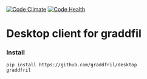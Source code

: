 [![Code Climate](https://codeclimate.com/github/graddfil/desktop/badges/gpa.svg)](https://codeclimate.com/github/graddfil/desktop)
[![Code Health](https://landscape.io/github/graddfril/_dead-desktop/master/landscape.svg?style=flat)](https://landscape.io/github/graddfril/_dead-desktop/master)

# Desktop client for graddfil
### Install
```
pip install https://github.com/graddfril/desktop
graddfril
```
